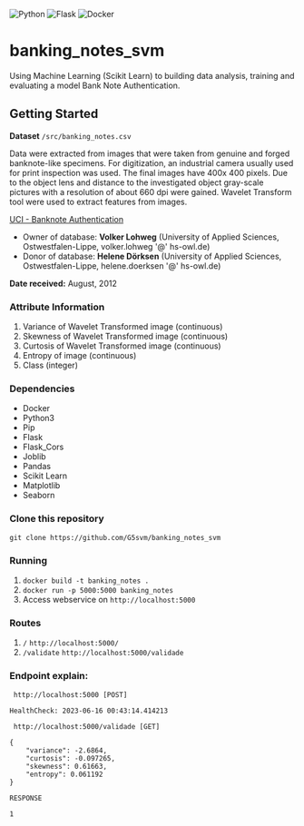 ![Python](https://img.shields.io/badge/Python-3776AB?style=for-the-badge&logo=python&logoColor=white)
![Flask](https://img.shields.io/badge/Flask-%157F1F.svg?style=for-the-badge&logo=flask&logoColor=white)
![Docker](https://img.shields.io/badge/Docker-%23316192.svg?style=for-the-badge&logo=docker&logoColor=white)

# banking_notes_svm

Using Machine Learning (Scikit Learn) to building data analysis, training and evaluating a model Bank Note Authentication.

## Getting Started
**Dataset** ```/src/banking_notes.csv```

Data were extracted from images that were taken from genuine and forged banknote-like specimens. For digitization, an industrial camera usually used for print inspection was used. The final images have 400x 400 pixels. Due to the object lens and distance to the investigated object gray-scale pictures with a resolution of about 660 dpi were gained. Wavelet Transform tool were used to extract features from images.

[UCI - Banknote Authentication](https://archive.ics.uci.edu/ml/datasets/banknote+authentication#)

- Owner of database: **Volker Lohweg** (University of Applied Sciences, Ostwestfalen-Lippe, volker.lohweg '@' hs-owl.de)
- Donor of database: **Helene Dörksen** (University of Applied Sciences, Ostwestfalen-Lippe, helene.doerksen '@' hs-owl.de)

**Date received:** August, 2012

### Attribute Information

  1. Variance of Wavelet Transformed image (continuous)
  2. Skewness of Wavelet Transformed image (continuous)
  3. Curtosis of Wavelet Transformed image (continuous)
  4. Entropy of image (continuous)
  5. Class (integer)

### Dependencies

- Docker
- Python3
- Pip
- Flask
- Flask_Cors
- Joblib
- Pandas
- Scikit Learn
- Matplotlib
- Seaborn

### Clone this repository

```git clone https://github.com/G5svm/banking_notes_svm```

### Running

1. ```docker build -t banking_notes .```
2. ```docker run -p 5000:5000 banking_notes```
3. Access webservice on ```http://localhost:5000```

### Routes
1. ```/``` ```http://localhost:5000/```
2. ```/validate``` ```http://localhost:5000/validade```

### Endpoint explain: 

``` http://localhost:5000 [POST]```
```
HealthCheck: 2023-06-16 00:43:14.414213
````

``` http://localhost:5000/validade [GET]```
```
{
	"variance": -2.6864,
	"curtosis": -0.097265,
	"skewness": 0.61663,
	"entropy": 0.061192
}
```

```RESPONSE```
```
1
```
